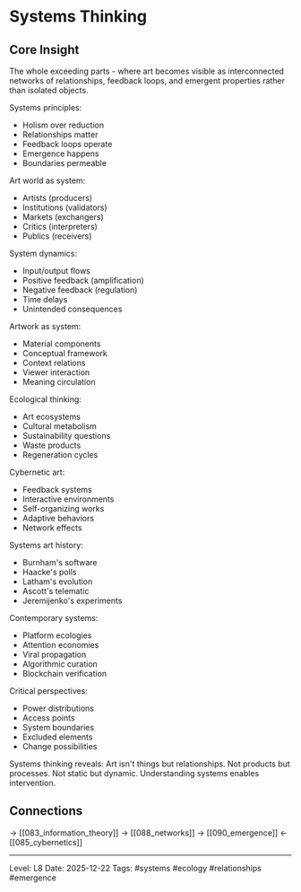 # Systems Thinking

## Core Insight
The whole exceeding parts - where art becomes visible as interconnected networks of relationships, feedback loops, and emergent properties rather than isolated objects.

Systems principles:
- Holism over reduction
- Relationships matter
- Feedback loops operate
- Emergence happens
- Boundaries permeable

Art world as system:
- Artists (producers)
- Institutions (validators)
- Markets (exchangers)
- Critics (interpreters)
- Publics (receivers)

System dynamics:
- Input/output flows
- Positive feedback (amplification)
- Negative feedback (regulation)
- Time delays
- Unintended consequences

Artwork as system:
- Material components
- Conceptual framework
- Context relations
- Viewer interaction
- Meaning circulation

Ecological thinking:
- Art ecosystems
- Cultural metabolism
- Sustainability questions
- Waste products
- Regeneration cycles

Cybernetic art:
- Feedback systems
- Interactive environments
- Self-organizing works
- Adaptive behaviors
- Network effects

Systems art history:
- Burnham's software
- Haacke's polls
- Latham's evolution
- Ascott's telematic
- Jeremijenko's experiments

Contemporary systems:
- Platform ecologies
- Attention economies
- Viral propagation
- Algorithmic curation
- Blockchain verification

Critical perspectives:
- Power distributions
- Access points
- System boundaries
- Excluded elements
- Change possibilities

Systems thinking reveals: Art isn't things but relationships. Not products but processes. Not static but dynamic. Understanding systems enables intervention.

## Connections
→ [[083_information_theory]]
→ [[088_networks]]
→ [[090_emergence]]
← [[085_cybernetics]]

---
Level: L8
Date: 2025-12-22
Tags: #systems #ecology #relationships #emergence